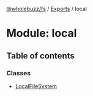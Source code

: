 [@wholebuzz/fs](../README.md) / [Exports](../modules.md) / local

# Module: local

## Table of contents

### Classes

- [LocalFileSystem](../classes/local.localfilesystem.md)
